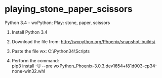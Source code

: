 # playing_stone_paper_scissors
 Python 3.4 - wxPython; Play: stone, paper, scissors
 
1. Install Python 3.4

2. Download the file from:
http://wxpython.org/Phoenix/snapshot-builds/

3. Paste the file wx:
C:\Python34\Scripts

4. Perform the command:  
pip3 install -U --pre wxPython_Phoenix-3.0.3.dev1654+f81d003-cp34-none-win32.whl
